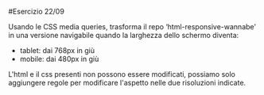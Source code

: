 #Esercizio 22/09

Usando le CSS media queries, trasforma il repo ‘html-responsive-wannabe’ in una versione 
navigabile quando la larghezza dello schermo diventa:
- tablet: dai 768px in giù
- mobile: dai 480px in giù

L'html e il css presenti non possono essere modificati, possiamo solo aggiungere regole per modificare l'aspetto nelle due risoluzioni indicate.